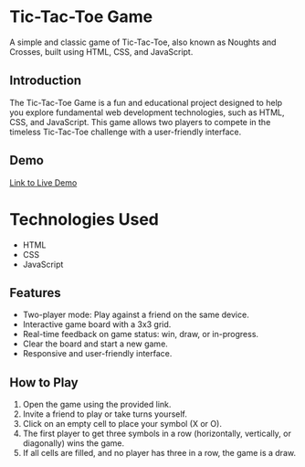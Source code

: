 
# Tic-Tac-Toe Game

A simple and classic game of Tic-Tac-Toe, also known as Noughts and Crosses, built using HTML, CSS, and JavaScript.

## Introduction

The Tic-Tac-Toe Game is a fun and educational project designed to help you explore fundamental web development technologies, such as HTML, CSS, and JavaScript. This game allows two players to compete in the timeless Tic-Tac-Toe challenge with a user-friendly interface.

## Demo
[Link to Live Demo](https://your-demo-link-here)

# Technologies Used
- HTML
- CSS
- JavaScript

## Features

- Two-player mode: Play against a friend on the same device.
- Interactive game board with a 3x3 grid.
- Real-time feedback on game status: win, draw, or in-progress.
- Clear the board and start a new game.
- Responsive and user-friendly interface.

## How to Play

1. Open the game using the provided link.
2. Invite a friend to play or take turns yourself.
3. Click on an empty cell to place your symbol (X or O).
4. The first player to get three symbols in a row (horizontally, vertically, or diagonally) wins the game.
5. If all cells are filled, and no player has three in a row, the game is a draw.


